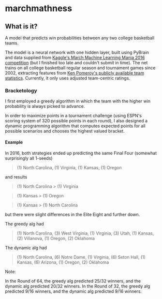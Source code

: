 # marchmathness
## What is it?
A model that predicts win probabilities between any two college basketball teams. 

The model is a neural network with one hidden layer, built using PyBrain and data supplied from [Kaggle's March Machine Learning Mania 2016 competition](https://www.kaggle.com/c/march-machine-learning-mania-2016) (but I finished too late and couldn't submit in time). The net trains on all college basketball regular season and tournament games since 2002, extracting features from [Ken Pomeroy's publicly available team statistics](http://kenpom.com/). Currently, it only uses adjusted team-centric ratings. 

### Bracketology
I first employed a greedy algorithm in which the team with the higher win probability is always picked to advance. 

In order to maximize points in a tournament challenge (using ESPN's scoring system of 320 possible points in each round), I also designed a dynamic programming algorithm that computes expected points for all possible scenarios and chooses the highest valued bracket.

#### Example
In 2016, both strategies ended up predicting the same Final Four (somewhat surprisingly all 1-seeds)
> (1) North Carolina, (1) Virginia, (1) Kansas, (1) Oregon

 and results
> (1) North Carolina > (1) Virginia

> (1) Kansas > (1) Oregon

> (1) Kansas > (1) North Carolina

but there were slight differences in the Elite Eight and further down.

The greedy alg had
> (1) North Carolina, (3) West Virginia, (1) Virginia, (3) Utah, (1) Kansas, (2) Villanova, (1) Oregon, (2) Oklahoma

The dynamic alg had
> (1) North Carolina, (6) Notre Dame, (1) Virginia, (6) Seton Hall, (1) Kansas, (6) Arizona, (1) Oregon, (2) Oklahoma

Note:

In the Round of 64, the greedy alg predicted 25/32 winners, and the dynamic alg predicted 20/32 winners.
In the Round of 32, the greedy alg predicted 9/16 winners, and the dynamic alg predicted 9/16 winners.